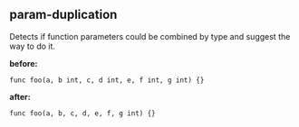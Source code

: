 ## param-duplication

Detects if function parameters could be combined by type and suggest the way to do it.

**before:**
``` 
func foo(a, b int, c, d int, e, f int, g int) {}
```

**after:**
```
func foo(a, b, c, d, e, f, g int) {}
```
